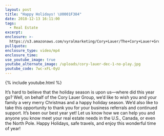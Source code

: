 ```yaml
---
layout: post
title: "Happy Holidays! \U0001F384"
date: 2018-12-13 16:11:00
tags:
  - Real Estate
excerpt:
enclosure: >-
  https://s3.amazonaws.com/vyralmarketing/Cory+Lauer/The+Cory+Lauer+Group-+Thanks+for+Your+Support%2C+and+Happy+Holidays!.mp4
pullquote:
enclosure_type: video/mp4
enclosure_time:
use_youtube_image: true
youtube_alternate_image: /uploads/cory-lauer-dec-1-no-play.jpg
youtube_code: 7wc-xFL-0yU
---
```


{% include youtube.html %}

It’s hard to believe that the holiday season is upon us—where did this year go? Well, on behalf of the Cory Lauer Group, we’d like to wish you and your family a very merry Christmas and a happy holiday season. We’d also like to take this opportunity to thank you for your business referrals and continued support. It’s been our best year yet! Let us know how we can help you and anyone you know meet your real estate needs in the U.S., Canada, or even the North Pole. Happy Holidays, safe travels, and enjoy this wonderful time of year!